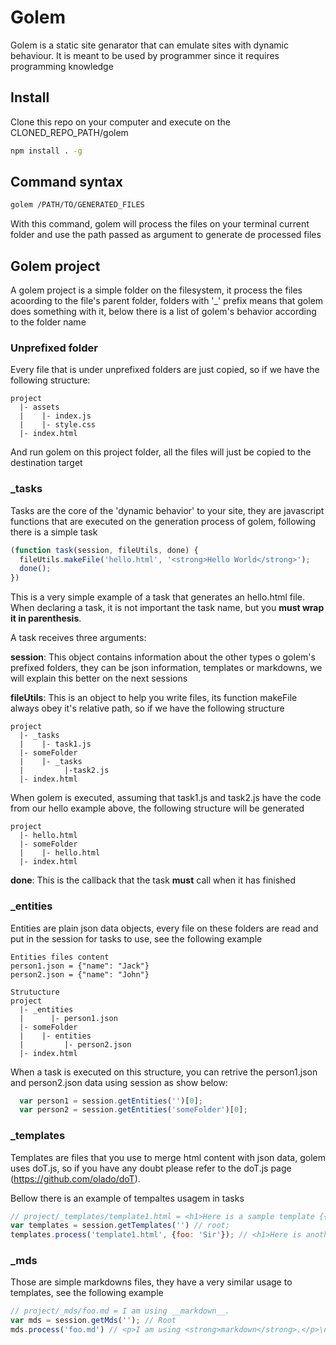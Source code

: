 # Golem
Golem is a static site genarator that can emulate sites with dynamic behaviour. It is meant to be used by programmer since it requires programming knowledge

## Install

Clone this repo on your computer and execute on the CLONED_REPO_PATH/golem

```bash
npm install . -g
```

## Command syntax

```bash
golem /PATH/TO/GENERATED_FILES
```

With this command, golem will process the files on your terminal current folder and use the path passed as argument to generate de processed files

## Golem project

A golem project is a simple folder on the filesystem, it process the files acoording to the file's parent folder, folders with '_' prefix means that golem does something with it, below there is a list of golem's behavior according to the folder name

### Unprefixed folder
Every file that is under unprefixed folders are just copied, so if we have the following structure:

```
project
  |- assets
  |    |- index.js
  |    |- style.css
  |- index.html
```

And run golem on this project folder, all the files will just be copied to the destination target

### _tasks
Tasks are the core of the 'dynamic behavior' to your site, they are javascript functions that are executed on the generation process of golem, following there is a simple task

```javascript
(function task(session, fileUtils, done) {
  fileUtils.makeFile('hello.html', '<strong>Hello World</strong>');
  done();
})
```

This is a very simple example of a task that generates an hello.html file. When declaring a task, it is not important the task name, but you __must wrap it in parenthesis__.

A task receives three arguments:

__session__: This object contains information about the other types o golem's prefixed folders, they can be json information, templates or markdowns, we will explain this better on the next sessions

__fileUtils__: This is an object to help you write files, its function makeFile always obey it's relative path, so if we have the following structure
```
project
  |- _tasks
  |    |- task1.js
  |- someFolder
  |    |- _tasks
  |         |-task2.js
  |- index.html
```

When golem is executed, assuming that task1.js and task2.js have the code from our hello example above, the following structure will be generated

```
project
  |- hello.html
  |- someFolder
  |    |- hello.html
  |- index.html
```

__done__: This is the callback that the task __must__ call when it has finished

### _entities

Entities are plain json data objects, every file on these folders are read and put in the session for tasks to use, see the following example

```
Entities files content
person1.json = {"name": "Jack"}
person2.json = {"name": "John"}

Strutucture
project
  |- _entities
  |      |- person1.json
  |- someFolder
  |    |- entities
  |         |- person2.json
  |- index.html
```

When a task is executed on this structure, you can retrive the person1.json and person2.json data using session as show below:

```javascript
  var person1 = session.getEntities('')[0];
  var person2 = session.getEntities('someFolder')[0];
```

### _templates
Templates are files that you use to merge html content with json data, golem uses doT.js, so if you have any doubt please refer to the doT.js page (https://github.com/olado/doT).

Bellow there is an example of tempaltes usagem in tasks
```javascript
// project/_templates/template1.html = <h1>Here is a sample template {{=it.foo}}</h1>
var templates = session.getTemplates('') // root;
templates.process('template1.html', {foo: 'Sir'}); // <h1>Here is another sample template Sir</h1>
```

### _mds
Those are simple markdowns files, they have a very similar usage to templates, see the following example
```javascript
// project/_mds/foo.md = I am using __markdown__.
var mds = session.getMds(''); // Root
mds.process('foo.md') // <p>I am using <strong>markdown</strong>.</p>\n
```
